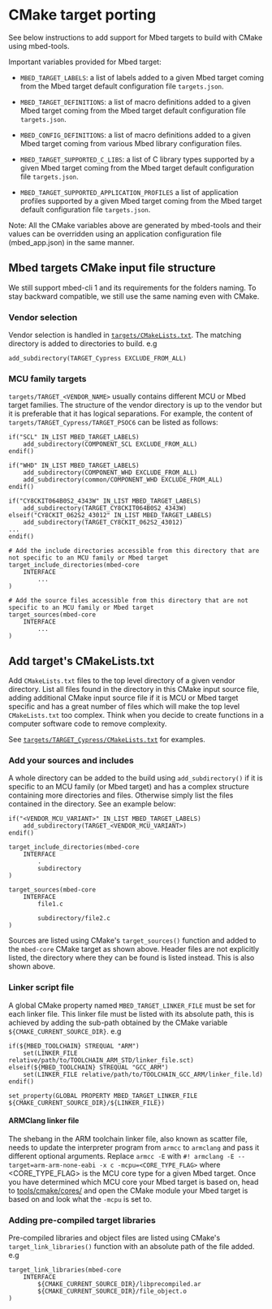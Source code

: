 # CMake target porting

See below instructions to add support for Mbed targets to build with CMake using mbed-tools.

Important variables provided for Mbed target:

- `MBED_TARGET_LABELS`: a list of labels added to a given Mbed target coming from the Mbed target default configuration file `targets.json`.
- `MBED_TARGET_DEFINITIONS`: a list of macro definitions added to a given Mbed target coming from the Mbed target default configuration file `targets.json`.

- `MBED_CONFIG_DEFINITIONS`: a list of macro definitions added to a given Mbed target coming from various Mbed library configuration files.
- `MBED_TARGET_SUPPORTED_C_LIBS`: a list of C library types supported by a given Mbed target coming from the Mbed target default configuration file `targets.json`.
- `MBED_TARGET_SUPPORTED_APPLICATION_PROFILES` a list of application profiles supported by a given Mbed target coming from the Mbed target default configuration file `targets.json`.

Note: All the CMake variables above are generated by mbed-tools and their values can be overridden using an application configuration file (mbed_app.json) in the same manner.

## Mbed targets CMake input file structure

We still support mbed-cli 1 and its requirements for the folders naming. To stay backward compatible, we still use the same naming even with CMake.

### Vendor selection

Vendor selection is handled in [`targets/CMakeLists.txt`](https://github.com/ARMmbed/mbed-os/blob/master/targets/CMakeLists.txt). The matching directory is added to directories to build.
e.g

```
add_subdirectory(TARGET_Cypress EXCLUDE_FROM_ALL)
```

### MCU family targets

`targets/TARGET_<VENDOR_NAME>` usually contains different MCU or Mbed target families. The structure of the vendor directory is up to the vendor but it is preferable that it has logical separations.
For example, the content of `targets/TARGET_Cypress/TARGET_PSOC6` can be listed as follows:

```
if("SCL" IN_LIST MBED_TARGET_LABELS)
    add_subdirectory(COMPONENT_SCL EXCLUDE_FROM_ALL)
endif()

if("WHD" IN_LIST MBED_TARGET_LABELS)
    add_subdirectory(COMPONENT_WHD EXCLUDE_FROM_ALL)
    add_subdirectory(common/COMPONENT_WHD EXCLUDE_FROM_ALL)
endif()

if("CY8CKIT064B0S2_4343W" IN_LIST MBED_TARGET_LABELS)
    add_subdirectory(TARGET_CY8CKIT064B0S2_4343W)
elseif("CY8CKIT_062S2_43012" IN_LIST MBED_TARGET_LABELS)
    add_subdirectory(TARGET_CY8CKIT_062S2_43012)
...
endif()

# Add the include directories accessible from this directory that are not specific to an MCU family or Mbed target
target_include_directories(mbed-core
    INTERFACE
        ...
)

# Add the source files accessible from this directory that are not specific to an MCU family or Mbed target
target_sources(mbed-core
    INTERFACE
        ...
)
```

## Add target's CMakeLists.txt

Add `CMakeLists.txt` files to the top level directory of a given vendor directory. List all files found in the directory in this CMake input source file, adding additional CMake input source file if it is MCU or Mbed target specific and has a great number of files which will make the top level `CMakeLists.txt` too complex. Think when you decide to create functions in a computer software code to remove complexity.

See [`targets/TARGET_Cypress/CMakeLists.txt`](https://github.com/ARMmbed/mbed-os/blob/master/targets/TARGET_Cypress/CMakeLists.txt) for examples.

### Add your sources and includes

A whole directory can be added to the build using `add_subdirectory()` if it is specific to an MCU family (or Mbed target) and has a complex structure containing more directories and files. Otherwise simply list the files contained in the directory.
See an example below:

```
if("<VENDOR_MCU_VARIANT>" IN_LIST MBED_TARGET_LABELS)
    add_subdirectory(TARGET_<VENDOR_MCU_VARIANT>)
endif()

target_include_directories(mbed-core
    INTERFACE
        .
        subdirectory
)

target_sources(mbed-core
    INTERFACE
        file1.c

        subdirectory/file2.c
)
```

Sources are listed using CMake's `target_sources()` function and added to the `mbed-core` CMake target as shown above. Header files are not explicitly listed, the directory where they can be found is listed instead. This is also shown above.


### Linker script file

A global CMake property named `MBED_TARGET_LINKER_FILE` must be set for each linker file. This linker file must be listed with its absolute path, this is achieved by adding the sub-path obtained by the CMake variable `${CMAKE_CURRENT_SOURCE_DIR}`.
e.g

``` 
if(${MBED_TOOLCHAIN} STREQUAL "ARM")
    set(LINKER_FILE relative/path/to/TOOLCHAIN_ARM_STD/linker_file.sct)
elseif(${MBED_TOOLCHAIN} STREQUAL "GCC_ARM")
    set(LINKER_FILE relative/path/to/TOOLCHAIN_GCC_ARM/linker_file.ld)
endif()

set_property(GLOBAL PROPERTY MBED_TARGET_LINKER_FILE ${CMAKE_CURRENT_SOURCE_DIR}/${LINKER_FILE})
```

#### ARMClang linker file

The shebang in the ARM toolchain linker file, also known as scatter file, needs to update the interpreter program from `armcc` to `armclang` and pass it different optional arguments.
Replace `armcc -E` with `#! armclang -E --target=arm-arm-none-eabi -x c -mcpu=<CORE_TYPE_FLAG>` where <CORE_TYPE_FLAG> is the MCU core type for a given Mbed target. Once you have determined which MCU core your Mbed target is based on, head to [tools/cmake/cores/](https://github.com/ARMmbed/mbed-os/tree/master/tools/cmake/cores) and open the CMake module your Mbed target is based on and look what the `-mcpu` is set to.

### Adding pre-compiled target libraries

Pre-compiled libraries and object files are listed using CMake's `target_link_libraries()` function with an absolute path of the file added.
e.g

```
target_link_libraries(mbed-core
    INTERFACE
        ${CMAKE_CURRENT_SOURCE_DIR}/libprecompiled.ar
        ${CMAKE_CURRENT_SOURCE_DIR}/file_object.o
)
```
